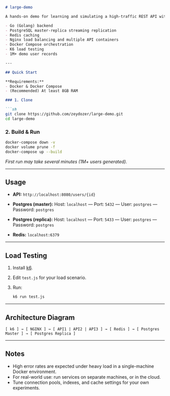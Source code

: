 ````markdown
# large-demo

A hands-on demo for learning and simulating a high-traffic REST API with:

- Go (Golang) backend
- PostgreSQL master-replica streaming replication
- Redis caching
- Nginx load balancing and multiple API containers
- Docker Compose orchestration
- K6 load testing
- 1M+ demo user records

---

## Quick Start

**Requirements:**  
- Docker & Docker Compose  
- (Recommended) At least 8GB RAM

### 1. Clone

```sh
git clone https://github.com/zeydozer/large-demo.git
cd large-demo
````

### 2. Build & Run

```sh
docker-compose down -v
docker volume prune -f
docker-compose up --build
```

*First run may take several minutes (1M+ users generated).*

---

## Usage

* **API:**
  `http://localhost:8080/users/{id}`

* **Postgres (master):**
  Host: `localhost` — Port: `5432` — User: `postgres` — Password: `postgres`

* **Postgres (replica):**
  Host: `localhost` — Port: `5433` — User: `postgres` — Password: `postgres`

* **Redis:**
  `localhost:6379`

---

## Load Testing

1. Install [k6](https://k6.io/).
2. Edit `test.js` for your load scenario.
3. Run:

   ```sh
   k6 run test.js
   ```

---

## Architecture Diagram

```
[ k6 ] → [ NGINX ] → [ API1 | API2 | API3 ] → [ Redis ] → [ Postgres Master ] → [ Postgres Replica ]
```

---

## Notes

* High error rates are expected under heavy load in a single-machine Docker environment.
* For real-world use: run services on separate machines, or in the cloud.
* Tune connection pools, indexes, and cache settings for your own experiments.